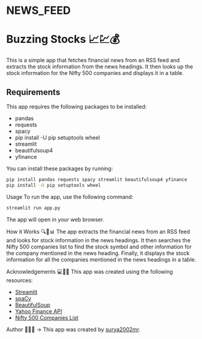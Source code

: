 # NEWS_FEED
# Buzzing Stocks 📈💹💰

This is a simple app that fetches financial news from an RSS feed and extracts the stock information from the news headings. It then looks up the stock information for the Nifty 500 companies and displays it in a table.

## Requirements

This app requires the following packages to be installed:

- pandas
- requests
- spacy
- pip install -U pip setuptools wheel
- streamlit
- beautifulsoup4
- yfinance

You can install these packages by running:

```bash
pip install pandas requests spacy streamlit beautifulsoup4 yfinance
pip install -U pip setuptools wheel
```
Usage
To run the app, use the following command:
``` bash
streamlit run app.py
```
The app will open in your web browser.

>>>>>>>>
How it Works 🔍📰📊
The app extracts the financial news from an RSS feed and looks for stock information in the news headings. It then searches the Nifty 500 companies list to find the stock symbol and other information for the company mentioned in the news heading. Finally, it displays the stock information for all the companies mentioned in the news headings in a table.

Acknowledgements 💻🌟🎉
This app was created using the following resources:

- [Streamlit](https://streamlit.io/)
- [spaCy](https://streamlit.io/)
- [BeautifulSoup](https://www.crummy.com/software/BeautifulSoup/bs4/doc/)
- [Yahoo Finance API](https://finance.yahoo.com/)
- [Nifty 500 Companies List](https://www1.nseindia.com/content/indices/ind_nifty500list.csv) <br>

Author  📌👨‍💻
-> This app was created by [surya2002mr](https://github.com/suryamr2002).

